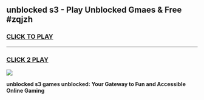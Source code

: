 
## unblocked s3 - Play Unblocked Gmaes & Free #zqjzh
<h3>
<a href="https://news.freeplayer.one?title=unblocked_s3&ref=26F">CLICK TO PLAY</a></h3>
<hr>

<h3>
<a href="https://news.freeplayer.one?title=unblocked_s3&ref=26F">CLICK 2 PLAY</a>
  
</h3>

<a href="https://news.freeplayer.one?title=unblocked_s3&ref=26F/"><img src="https://clearcache.store/games.png"></a>


**unblocked s3 games unblocked: Your Gateway to Fun and Accessible Online Gaming**
